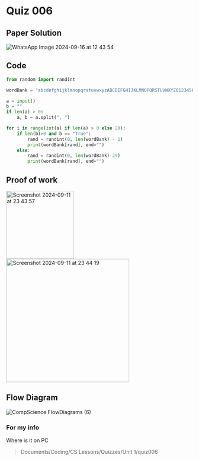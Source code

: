 # Quiz 006

## Paper Solution
![WhatsApp Image 2024-09-16 at 12 43 54](https://github.com/user-attachments/assets/64323f6c-a712-4aba-b9a4-b8334164929b)


## Code
```.py
from random import randint

wordBank = "abcdefghijklmnopqrstuvwxyzABCDEFGHIJKLMNOPQRSTUVWXYZ0123456789!@#$%^&*()_+-=[]{}|;':,.<>?/"

a = input()
b = ""
if len(a) > 0:
    a, b = a.split(", ")

for i in range(int(a) if len(a) > 0 else 20):
    if len(b)>0 and b == "True":
        rand = randint(0, len(wordBank) - 1)
        print(wordBank[rand], end="")
    else:
        rand = randint(0, len(wordBank)-29)
        print(wordBank[rand], end="")
```


## Proof of work

<img width="183" alt="Screenshot 2024-09-11 at 23 43 57" src="https://github.com/user-attachments/assets/a7e923a2-1a21-4ba5-a4a9-e84214db2590">
<img width="332" alt="Screenshot 2024-09-11 at 23 44 19" src="https://github.com/user-attachments/assets/c3b8b504-cfdd-464f-a4f3-233d6bc1215a">

## Flow Diagram
![CompScience FlowDiagrams (6)](https://github.com/user-attachments/assets/ed65ff37-5c0c-4105-b231-71cdebf6b6a3)

### For my info
Where is it on PC
>Documents/Coding/CS Lessons/Quizzes/Unit 1/quiz006
